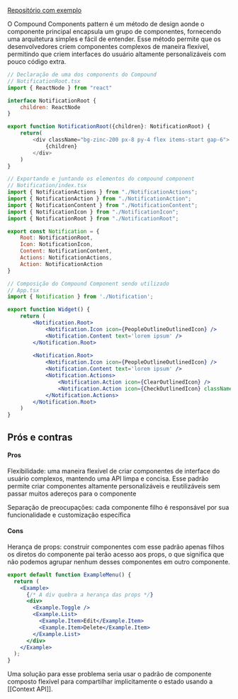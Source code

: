 [Repositório com exemplo](https://github.com/GahBarbosa/compound-components-pattern)

O Compound Components pattern é um método de design aonde o componente principal encapsula um grupo de componentes, fornecendo uma arquitetura simples e fácil de entender. Esse método permite que os desenvolvedores criem componentes complexos de maneira flexível, permitindo que criem interfaces do usuário altamente personalizáveis ​​com pouco código extra. 

```jsx
// Declaração de uma dos components do Compound 
// NotificationRoot.tsx
import { ReactNode } from "react"

interface NotificationRoot {
    children: ReactNode
}

export function NotificationRoot({children}: NotificationRoot) {
    return(
        <div className="bg-zinc-200 px-8 py-4 flex items-start gap-6">
            {children}
        </div>
    )
}
```

```jsx
// Exportando e juntando os elementos do compound component
// Notification/index.tsx
import { NotificationActions } from "./NotificationActions";
import { NotificationAction } from "./NotificationAction";
import { NotificationContent } from "./NotificationContent";
import { NotificationIcon } from "./NotificationIcon";
import { NotificationRoot } from "./NotificationRoot";

export const Notification = {
    Root: NotificationRoot,
    Icon: NotificationIcon,
    Content: NotificationContent,
    Actions: NotificationActions,
    Action: NotificationAction
}
```

```jsx
// Composição do Compound Component sendo utilizado
// App.tsx
import { Notification } from './Notification';

export function Widget() {
    return (
		<Notification.Root>
			<Notification.Icon icon={PeopleOutlineOutlinedIcon} />
			<Notification.Content text='lorem ipsum' />
		</Notification.Root>
		
		<Notification.Root>
			<Notification.Icon icon={PeopleOutlineOutlinedIcon} />
			<Notification.Content text='lorem ipsum' />
			<Notification.Actions>
				<Notification.Action icon={ClearOutlinedIcon} />
				<Notification.Action icon={CheckOutlinedIcon} className='bg-black'/>
			</Notification.Actions>
		</Notification.Root> 
	)
}
```

## Prós e contras

#### Pros 

Flexibilidade: uma maneira flexível de criar componentes de interface do usuário complexos, mantendo uma API limpa e concisa. Esse padrão permite criar componentes altamente personalizáveis ​​e reutilizáveis ​​sem passar muitos adereços para o componente

Separação de preocupações: cada componente filho é responsável por sua funcionalidade e customização específica

#### Cons 

Herança de props: construir componentes com esse padrão apenas filhos os diretos do componente pai terão acesso aos props, o que significa que não podemos agrupar nenhum desses componentes em outro componente.


```jsx
export default function ExampleMenu() {
  return (
    <Example>
      {/* A div quebra a herança das props */}
      <div>
        <Example.Toggle />
        <Example.List>
          <Example.Item>Edit</Example.Item>
          <Example.Item>Delete</Example.Item>
        </Example.List>
      </div>
    </Example>
  );
}
```

Uma solução para esse problema seria usar o padrão de componente composto flexível para compartilhar implicitamente o estado usando a [[Context API]].